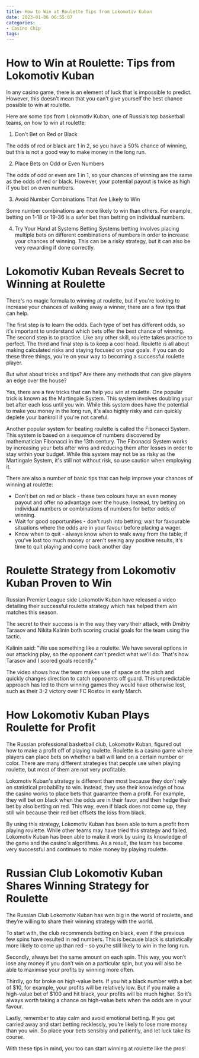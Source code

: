 ```yaml
---
title: How to Win at Roulette Tips from Lokomotiv Kuban
date: 2023-01-06 06:55:07
categories:
- Casino Chip
tags:
---
```



#  How to Win at Roulette: Tips from Lokomotiv Kuban

In any casino game, there is an element of luck that is impossible to predict. However, this doesn’t mean that you can’t give yourself the best chance possible to win at roulette.

Here are some tips from Lokomotiv Kuban, one of Russia’s top basketball teams, on how to win at roulette:

1. Don’t Bet on Red or Black

The odds of red or black are 1 in 2, so you have a 50% chance of winning, but this is not a good way to make money in the long run.

2. Place Bets on Odd or Even Numbers

The odds of odd or even are 1 in 1, so your chances of winning are the same as the odds of red or black. However, your potential payout is twice as high if you bet on even numbers.

3. Avoid Number Combinations That Are Likely to Win

Some number combinations are more likely to win than others. For example, betting on 1-18 or 19-36 is a safer bet than betting on individual numbers.

4. Try Your Hand at Systems Betting
Systems betting involves placing multiple bets on different combinations of numbers in order to increase your chances of winning. This can be a risky strategy, but it can also be very rewarding if done correctly.

#  Lokomotiv Kuban Reveals Secret to Winning at Roulette

There's no magic formula to winning at roulette, but if you're looking to increase your chances of walking away a winner, there are a few tips that can help.

The first step is to learn the odds. Each type of bet has different odds, so it's important to understand which bets offer the best chance of winning. The second step is to practice. Like any other skill, roulette takes practice to perfect. The third and final step is to keep a cool head. Roulette is all about making calculated risks and staying focused on your goals. If you can do these three things, you're on your way to becoming a successful roulette player.

But what about tricks and tips? Are there any methods that can give players an edge over the house?

Yes, there are a few tricks that can help you win at roulette. One popular trick is known as the Martingale System. This system involves doubling your bet after each loss until you win. While this system does have the potential to make you money in the long run, it's also highly risky and can quickly deplete your bankroll if you're not careful.

Another popular system for beating roulette is called the Fibonacci System. This system is based on a sequence of numbers discovered by mathematician Fibonacci in the 13th century. The Fibonacci System works by increasing your bets after wins and reducing them after losses in order to stay within your budget. While this system may not be as risky as the Martingale System, it's still not without risk, so use caution when employing it.

There are also a number of basic tips that can help improve your chances of winning at roulette:

- Don't bet on red or black - these two colours have an even money payout and offer no advantage over the house. Instead, try betting on individual numbers or combinations of numbers for better odds of winning.
- Wait for good opportunities - don't rush into betting; wait for favourable situations where the odds are in your favour before placing a wager.
- Know when to quit - always know when to walk away from the table; if you've lost too much money or aren't seeing any positive results, it's time to quit playing and come back another day

#  Roulette Strategy from Lokomotiv Kuban Proven to Win

Russian Premier League side Lokomotiv Kuban have released a video detailing their successful roulette strategy which has helped them win matches this season.

The secret to their success is in the way they vary their attack, with Dmitriy Tarasov and Nikita Kalinin both scoring crucial goals for the team using the tactic.

Kalinin said: "We use something like a roulette. We have several options in our attacking play, so the opponent can't predict what we'll do. That's how Tarasov and I scored goals recently."

The video shows how the team makes use of space on the pitch and quickly changes direction to catch opponents off guard. This unpredictable approach has led to them winning games they would have otherwise lost, such as their 3-2 victory over FC Rostov in early March.

#  How Lokomotiv Kuban Plays Roulette for Profit

The Russian professional basketball club, Lokomotiv Kuban, figured out how to make a profit off of playing roulette. Roulette is a casino game where players can place bets on whether a ball will land on a certain number or color. There are many different strategies that people use when playing roulette, but most of them are not very profitable.

Lokomotiv Kuban's strategy is different than most because they don't rely on statistical probability to win. Instead, they use their knowledge of how the casino works to place bets that guarantee them a profit. For example, they will bet on black when the odds are in their favor, and then hedge their bet by also betting on red. This way, even if black does not come up, they still win because their red bet offsets the loss from black.

By using this strategy, Lokomotiv Kuban has been able to turn a profit from playing roulette. While other teams may have tried this strategy and failed, Lokomotiv Kuban has been able to make it work by using its knowledge of the game and the casino's algorithms. As a result, the team has become very successful and continues to make money by playing roulette.

#  Russian Club Lokomotiv Kuban Shares Winning Strategy for Roulette

The Russian Club Lokomotiv Kuban has won big in the world of roulette, and they’re willing to share their winning strategy with the world.

To start with, the club recommends betting on black, even if the previous few spins have resulted in red numbers. This is because black is statistically more likely to come up than red – so you’re still likely to win in the long run.

Secondly, always bet the same amount on each spin. This way, you won’t lose any money if you don’t win on a particular spin, but you will also be able to maximise your profits by winning more often.

Thirdly, go for broke on high-value bets. If you hit a black number with a bet of $10, for example, your profits will be relatively low. But if you make a high-value bet of $100 and hit black, your profits will be much higher. So it’s always worth taking a chance on high-value bets when the odds are in your favour.

Lastly, remember to stay calm and avoid emotional betting. If you get carried away and start betting recklessly, you’re likely to lose more money than you win. So place your bets sensibly and patiently, and let luck take its course.

With these tips in mind, you too can start winning at roulette like the pros!